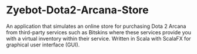 # Zyebot-Dota2-Arcana-Store
An application that simulates an online store for purchasing Dota 2 Arcana from third-party services such as Bitskins where these services provide you with a virtual inventory within their service. Written in Scala with ScalaFX for graphical user interface (GUI).
